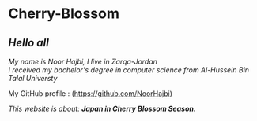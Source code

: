# Cherry-Blossom

## *Hello all*
*My name is Noor Hajbi, I live in Zarqa-Jordan*  
*I received my bachelor's degree in computer science from Al-Hussein Bin Talal Universty*  

My GitHub profile : (https://github.com/NoorHajbi)

*This website is about: **Japan in Cherry Blossom Season.***